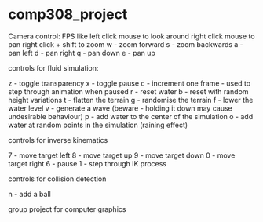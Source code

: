 comp308_project
===============

Camera control: FPS like
left click mouse to look around
right click mouse to pan
right click + shift to zoom
w - zoom forward
s - zoom backwards
a - pan left
d - pan right
q - pan down
e - pan up

controls for fluid simulation:

z - toggle transparency
x - toggle pause
c - increment one frame - used to step through animation when paused
r - reset water
b - reset with random height variations
t - flatten the terrain
g - randomise the terrain
f - lower the water level
v - generate a wave (beware - holding it down may cause undesirable behaviour)
p - add water to the center of the simulation
o - add water at random points in the simulation (raining effect)

controls for inverse kinematics

7 - move target left
8 - move target up
9 - move target down
0 - move target right
6 - pause
1 - step through IK process

controls for collision detection

n - add a ball


group project for computer graphics

